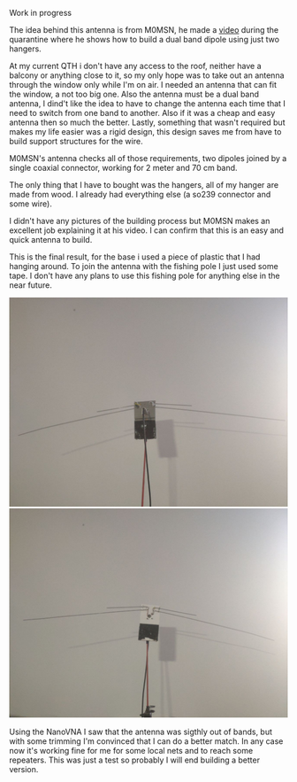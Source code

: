 Work in progress

The idea behind this antenna is from M0MSN, he made a [video](https://www.youtube.com/watch?v=PniH4ua4p50) during the quarantine where he shows how to build a dual band dipole using just two hangers.

At my current QTH i don't have any access to the roof, neither have a balcony or anything close to it, so my only hope was to take out an antenna through the window only while I'm on air. I needed an antenna that can fit the window, a not too big one. Also the antenna must be a dual band antenna, I dind't like the idea to have to change the antenna each time that I need to switch from one band to another. Also if it was a cheap and easy antenna then so much the better. Lastly, something that wasn't required but makes my life easier was a rigid design, this design saves me from have to build support structures for the wire.

M0MSN's antenna checks all of those requirements, two dipoles joined by a single coaxial connector, working for 2 meter and 70 cm band.

The only thing that I have to bought was the hangers, all of my hanger are made from wood. I already had everything else (a so239 connector and some wire).

I didn't have any pictures of the building process but M0MSN makes an excellent job explaining it at his video. I can confirm that this is an easy and quick antenna to build.

This is the final result, for the base i used a piece of plastic that I had hanging around. To join the antenna with the fishing pole I just used some tape. I don't have any plans to use this fishing pole for anything else in the near future.

![2m-70cm-dipolo-perchas2](/en/assets/images/2m-70cm-dipolo-perchas.jpg)
![2m-70cm-dipolo-perchas2](/en/assets/images/2m-70cm-dipolo-perchas2.jpg)

Using the NanoVNA I saw that the antenna was sigthly out of bands, but with some trimming I'm convinced that I can do a better match. In any case now it's working fine for me for some local nets and to reach some repeaters. This was just a test so probably I will end building a better version.

